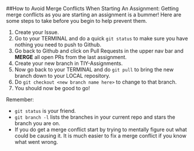 ##How to Avoid Merge Conflicts When Starting An Assignment:
Getting merge conflicts as you are starting an assignment is a bummer! Here are some steps to take before you begin to help prevent them.

1. Create your Issue.
2. Go to your TERMINAL and do a quick `git status` to make sure you have nothing you need to push to Github. 
3. Go back to Github and click on Pull Requests in the upper nav bar and **MERGE** all open PRs from the last assignment. 
4. Create your new branch in TIY-Assignments.
4. Now go back to your TERMINAL and do `git pull` to bring the new branch down to your LOCAL repository. 
5. Do `git checkout <new branch name here>` to change to that branch. 
6. You should now be good to go! 


Remember: 
* `git status` is your friend. 
* `git branch -l` lists the branches in your current repo and stars the branch you are on. 
* If you do get a merge conflict start by trying to mentally figure out what could be causing it. It is much easier to fix a merge conflict if you know what went wrong.
